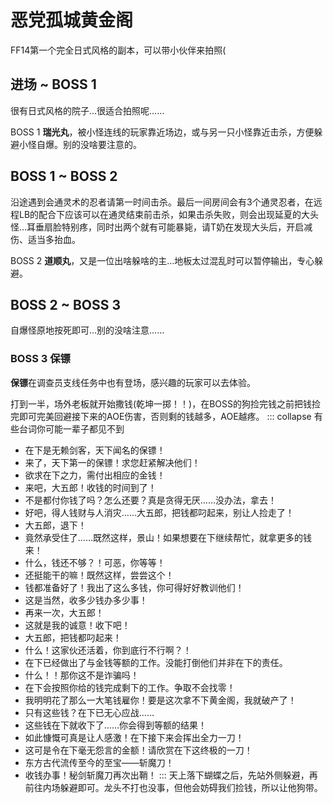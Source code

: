# 恶党孤城黄金阁

FF14第一个完全日式风格的副本，可以带小伙伴来拍照(

## 进场 ~ BOSS 1 

很有日式风格的院子…很适合拍照呢……

BOSS 1 **瑞光丸**，被小怪连线的玩家靠近场边，或与另一只小怪靠近击杀，方便躲避小怪自爆。别的没啥要注意的。

## BOSS 1 ~ BOSS 2

沿途遇到会通灵术的忍者请第一时间击杀。最后一间房间会有3个通灵忍者，在远程LB的配合下应该可以在通灵结束前击杀，如果击杀失败，则会出现延夏的大头怪…耳垂扇脸特别疼，同时出两个就有可能暴毙，请<Role name="tank" /><Role name="healer" />T奶在发现大头后，开启减伤、适当多抬血。

BOSS 2 **道顺丸**，又是一位出啥躲啥的主…地板太过混乱时可以暂停输出，专心躲避。

## BOSS 2 ~ BOSS 3

自爆怪原地按死即可…别的没啥注意……

### BOSS 3 保镖

**保镖**在调查员支线任务中也有登场，感兴趣的玩家可以去体验。

打到一半，场外老板就开始撒钱(乾坤一掷！！)，在BOSS的狗捡完钱之前把钱捡完即可完美回避接下来的AOE伤害，否则剩的钱越多，AOE越疼。
::: collapse 有些台词你可能一辈子都见不到
* 在下是无赖剑客，天下闻名的保镖！
* 来了，天下第一的保镖！求您赶紧解决他们！
* 欲求在下之力，需付出相应的金钱！
* 来吧，大五郎！收钱的时间到了！
* 不是都付你钱了吗？怎么还要？真是贪得无厌……没办法，拿去！
* 好吧，得人钱财与人消灾……大五郎，把钱都叼起来，别让人捡走了！
* 大五郎，退下！
* 竟然承受住了……既然这样，景山！如果想要在下继续帮忙，就拿更多的钱来！
* 什么，钱还不够？！可恶，你等等！
* 还挺能干的嘛！既然这样，尝尝这个！
* 钱都准备好了！我出了这么多钱，你可得好好教训他们！
* 这是当然，收多少钱办多少事！
* 再来一次，大五郎！
* 这就是我的诚意！收下吧！
* 大五郎，把钱都叼起来！
* 什么！这家伙还活着，你到底行不行啊？！
* 在下已经做出了与金钱等额的工作。没能打倒他们并非在下的责任。
* 什么！！那你这不是诈骗吗！
* 在下会按照你给的钱完成剩下的工作。争取不会找零！
* 我明明花了那么一大笔钱雇你！要是这次拿不下黄金阁，我就破产了！
* 只有这些钱？在下已无心应战……
* 这些钱在下就收下了……你会得到等额的结果！
* 如此慷慨可真是让人感激！在下接下来会挥出全力一刀！
* 这可是令在下毫无怨言的金额！请欣赏在下这终极的一刀！
* 东方古代流传至今的至宝——斩魔刀！
* 收钱办事！秘剑斩魔刀再次出鞘！
:::
天上落下蝴蝶之后，先站外侧躲避，再前往内场躲避即可。龙头不打也没事，但他会妨碍我们捡钱，所以让他狗带。